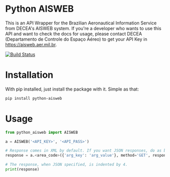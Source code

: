 # Python AISWEB

This is an API Wrapper for the Brazilian Aeronautical Information Service from DECEA's AISWEB system. If you're a developer who wants to use this API and want to check the docs for usage, please contact DECEA (Departamento de Controle do Espaço Aéreo) to get your API Key in https://aisweb.aer.mil.br.

[![Build Status](https://travis-ci.org/carlosdamazio/python-aisweb.svg?branch=master)](https://travis-ci.org/carlosdamazio/python-aisweb)

# Installation
With pip installed, just install the package with it. Simple as that:
```bash
pip install python-aisweb
```

# Usage
```python
from python_aisweb import AISWEB

a = AISWEB('<API_KEY>', '<API_PASS>')

# Response comes in XML by default. If you want JSON responses, do as below:
response = a.<area_code>({'arg_key': 'arg_value'}, method='GET', response_type="JSON")

# The response, when JSON specified, is indented by 4.
print(response)
```

